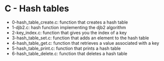 # C - Hash tables

* 0-hash_table_create.c: function that creates a hash table
* 1-djb2.c: hash function implementing the djb2 algorithm
* 2-key_index.c: function that gives you the index of a key
* 3-hash_table_set.c: function that adds an element to the hash table
* 4-hash_table_get.c: function that retrieves a value associated with a key
* 5-hash_table_print.c: function that prints a hash table
* 6-hash_table_delete.c: function that deletes a hash table
